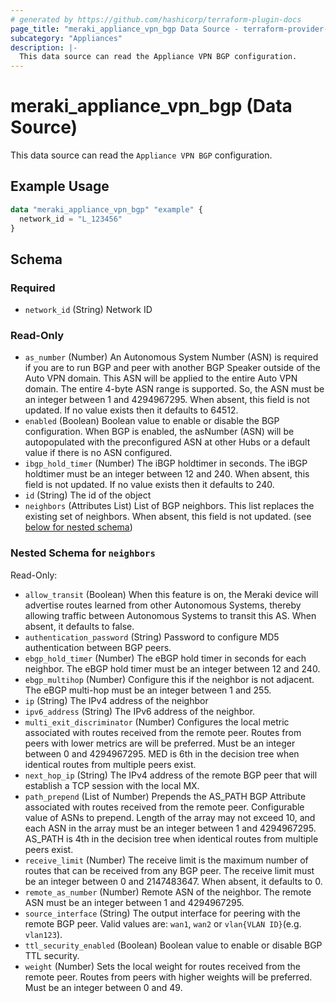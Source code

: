 ```yaml
---
# generated by https://github.com/hashicorp/terraform-plugin-docs
page_title: "meraki_appliance_vpn_bgp Data Source - terraform-provider-meraki"
subcategory: "Appliances"
description: |-
  This data source can read the Appliance VPN BGP configuration.
---
```


# meraki_appliance_vpn_bgp (Data Source)

This data source can read the `Appliance VPN BGP` configuration.

## Example Usage

```terraform
data "meraki_appliance_vpn_bgp" "example" {
  network_id = "L_123456"
}
```

<!-- schema generated by tfplugindocs -->
## Schema

### Required

- `network_id` (String) Network ID

### Read-Only

- `as_number` (Number) An Autonomous System Number (ASN) is required if you are to run BGP and peer with another BGP Speaker outside of the Auto VPN domain. This ASN will be applied to the entire Auto VPN domain. The entire 4-byte ASN range is supported. So, the ASN must be an integer between 1 and 4294967295. When absent, this field is not updated. If no value exists then it defaults to 64512.
- `enabled` (Boolean) Boolean value to enable or disable the BGP configuration. When BGP is enabled, the asNumber (ASN) will be autopopulated with the preconfigured ASN at other Hubs or a default value if there is no ASN configured.
- `ibgp_hold_timer` (Number) The iBGP holdtimer in seconds. The iBGP holdtimer must be an integer between 12 and 240. When absent, this field is not updated. If no value exists then it defaults to 240.
- `id` (String) The id of the object
- `neighbors` (Attributes List) List of BGP neighbors. This list replaces the existing set of neighbors. When absent, this field is not updated. (see [below for nested schema](#nestedatt--neighbors))

<a id="nestedatt--neighbors"></a>
### Nested Schema for `neighbors`

Read-Only:

- `allow_transit` (Boolean) When this feature is on, the Meraki device will advertise routes learned from other Autonomous Systems, thereby allowing traffic between Autonomous Systems to transit this AS. When absent, it defaults to false.
- `authentication_password` (String) Password to configure MD5 authentication between BGP peers.
- `ebgp_hold_timer` (Number) The eBGP hold timer in seconds for each neighbor. The eBGP hold timer must be an integer between 12 and 240.
- `ebgp_multihop` (Number) Configure this if the neighbor is not adjacent. The eBGP multi-hop must be an integer between 1 and 255.
- `ip` (String) The IPv4 address of the neighbor
- `ipv6_address` (String) The IPv6 address of the neighbor.
- `multi_exit_discriminator` (Number) Configures the local metric associated with routes received from the remote peer. Routes from peers with lower metrics are will be preferred. Must be an integer between 0 and 4294967295. MED is 6th in the decision tree when identical routes from multiple peers exist.
- `next_hop_ip` (String) The IPv4 address of the remote BGP peer that will establish a TCP session with the local MX.
- `path_prepend` (List of Number) Prepends the AS_PATH BGP Attribute associated with routes received from the remote peer. Configurable value of ASNs to prepend. Length of the array may not exceed 10, and each ASN in the array must be an integer between 1 and 4294967295. AS_PATH is 4th in the decision tree when identical routes from multiple peers exist.
- `receive_limit` (Number) The receive limit is the maximum number of routes that can be received from any BGP peer. The receive limit must be an integer between 0 and 2147483647. When absent, it defaults to 0.
- `remote_as_number` (Number) Remote ASN of the neighbor. The remote ASN must be an integer between 1 and 4294967295.
- `source_interface` (String) The output interface for peering with the remote BGP peer. Valid values are: `wan1`, `wan2` or `vlan{VLAN ID}`(e.g. `vlan123`).
- `ttl_security_enabled` (Boolean) Boolean value to enable or disable BGP TTL security.
- `weight` (Number) Sets the local weight for routes received from the remote peer. Routes from peers with higher weights will be preferred. Must be an integer between 0 and 49.
